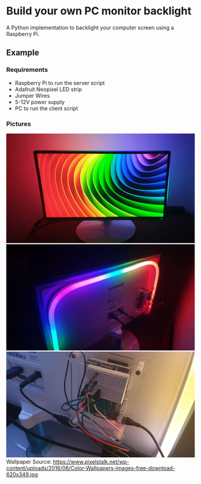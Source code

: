 # Build your own PC monitor backlight
A Python implementation to backlight your computer screen using a Raspberry Pi.

## Example
### Requirements
* Raspberry Pi to run the server script
* Adafruit Neopixel LED strip
* Jumper Wires
* 5-12V power supply
* PC to run the client script
### Pictures
![Example2](img/example2.jpg)
![Example1](img/example1.jpg)
![Example3](img/example3.jpg)
Wallpaper Source: https://www.pixelstalk.net/wp-content/uploads/2016/06/Color-Wallpapers-images-free-download-620x349.jpg